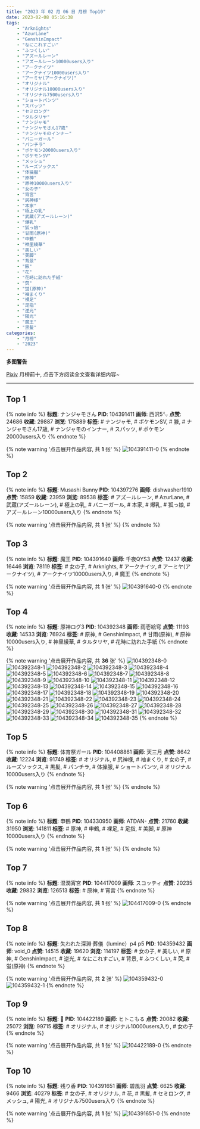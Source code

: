 ```yaml
---
title: "2023 年 02 月 06 日 月榜 Top10"
date: 2023-02-08 05:16:38
tags:
    - "Arknights"
    - "AzurLane"
    - "GenshinImpact"
    - "なにこれすごい"
    - "ふつくしい"
    - "アズールレーン"
    - "アズールレーン10000users入り"
    - "アークナイツ"
    - "アークナイツ10000users入り"
    - "アーミヤ(アークナイツ)"
    - "オリジナル"
    - "オリジナル10000users入り"
    - "オリジナル7500users入り"
    - "ショートパンツ"
    - "スパッツ"
    - "セミロング"
    - "タルタリヤ"
    - "ナンジャモ"
    - "ナンジャモさん17歳"
    - "ナンジャモのインナー"
    - "バニーガール"
    - "パンチラ"
    - "ポケモン20000users入り"
    - "ポケモンSV"
    - "メッシュ"
    - "ルーズソックス"
    - "体操服"
    - "原神"
    - "原神10000users入り"
    - "女の子"
    - "宵宮"
    - "尻神様"
    - "本家"
    - "極上の乳"
    - "武蔵(アズールレーン)"
    - "爆乳"
    - "狐っ娘"
    - "甘雨(原神)"
    - "申鶴"
    - "神里綾華"
    - "美しい"
    - "美脚"
    - "背景"
    - "腋"
    - "花"
    - "花時に訪れた手紙"
    - "荧"
    - "蛍(原神)"
    - "袖まくり"
    - "裸足"
    - "足指"
    - "逆光"
    - "陽光"
    - "魔王"
    - "黒髪"
categories:
    - "月榜"
    - "2023"
---
```


<i class="fa fa-triangle-exclamation"></i>**多图警告**<i class="fa fa-triangle-exclamation"></i>

[Pixiv](https://www.pixiv.net/) 月榜前十, 点击下方阅读全文查看详细内容~

<!-- more -->

---

## Top 1

{% note info %}
**标题**: ナンジャモさん
**PID**: 104391411 **画师**: 西沢5㍉
**点赞**: 24686 **收藏**: 29887 **浏览**: 175889
**标签**: # ナンジャモ, # ポケモンSV, # 腋, # ナンジャモさん17歳, # ナンジャモのインナー, # スパッツ, # ポケモン20000users入り
{% endnote %}

{% note warning '点击展开作品内容, 共 **1** 张' %}
![104391411-0](https://i.pixiv.re/img-original/img/2023/01/10/00/00/29/104391411_p0.jpg)
{% endnote %}

## Top 2

{% note info %}
**标题**: Musashi Bunny
**PID**: 104397276 **画师**: dishwasher1910
**点赞**: 15859 **收藏**: 23959 **浏览**: 89538
**标签**: # アズールレーン, # AzurLane, # 武蔵(アズールレーン), # 極上の乳, # バニーガール, # 本家, # 爆乳, # 狐っ娘, # アズールレーン10000users入り
{% endnote %}

{% note warning '点击展开作品内容, 共 **1** 张' %}
{% endnote %}

## Top 3

{% note info %}
**标题**: 魔王
**PID**: 104391640 **画师**: 千夜QYS3
**点赞**: 12437 **收藏**: 16446 **浏览**: 78119
**标签**: # 女の子, # Arknights, # アークナイツ, # アーミヤ(アークナイツ), # アークナイツ10000users入り, # 魔王
{% endnote %}

{% note warning '点击展开作品内容, 共 **1** 张' %}
![104391640-0](https://i.pixiv.re/img-original/img/2023/01/10/00/02/21/104391640_p0.jpg)
{% endnote %}

## Top 4

{% note info %}
**标题**: 原神ログ3
**PID**: 104392348 **画师**: 雨壱絵穹
**点赞**: 11193 **收藏**: 14533 **浏览**: 76924
**标签**: # 原神, # GenshinImpact, # 甘雨(原神), # 原神10000users入り, # 神里綾華, # タルタリヤ, # 花時に訪れた手紙
{% endnote %}

{% note warning '点击展开作品内容, 共 **36** 张' %}
![104392348-0](https://i.pixiv.re/img-original/img/2023/01/10/00/20/09/104392348_p0.jpg)
![104392348-1](https://i.pixiv.re/img-original/img/2023/01/10/00/20/09/104392348_p1.jpg)
![104392348-2](https://i.pixiv.re/img-original/img/2023/01/10/00/20/09/104392348_p2.jpg)
![104392348-3](https://i.pixiv.re/img-original/img/2023/01/10/00/20/09/104392348_p3.jpg)
![104392348-4](https://i.pixiv.re/img-original/img/2023/01/10/00/20/09/104392348_p4.jpg)
![104392348-5](https://i.pixiv.re/img-original/img/2023/01/10/00/20/09/104392348_p5.jpg)
![104392348-6](https://i.pixiv.re/img-original/img/2023/01/10/00/20/09/104392348_p6.jpg)
![104392348-7](https://i.pixiv.re/img-original/img/2023/01/10/00/20/09/104392348_p7.jpg)
![104392348-8](https://i.pixiv.re/img-original/img/2023/01/10/00/20/09/104392348_p8.jpg)
![104392348-9](https://i.pixiv.re/img-original/img/2023/01/10/00/20/09/104392348_p9.jpg)
![104392348-10](https://i.pixiv.re/img-original/img/2023/01/10/00/20/09/104392348_p10.jpg)
![104392348-11](https://i.pixiv.re/img-original/img/2023/01/10/00/20/09/104392348_p11.jpg)
![104392348-12](https://i.pixiv.re/img-original/img/2023/01/10/00/20/09/104392348_p12.jpg)
![104392348-13](https://i.pixiv.re/img-original/img/2023/01/10/00/20/09/104392348_p13.jpg)
![104392348-14](https://i.pixiv.re/img-original/img/2023/01/10/00/20/09/104392348_p14.jpg)
![104392348-15](https://i.pixiv.re/img-original/img/2023/01/10/00/20/09/104392348_p15.jpg)
![104392348-16](https://i.pixiv.re/img-original/img/2023/01/10/00/20/09/104392348_p16.jpg)
![104392348-17](https://i.pixiv.re/img-original/img/2023/01/10/00/20/09/104392348_p17.jpg)
![104392348-18](https://i.pixiv.re/img-original/img/2023/01/10/00/20/09/104392348_p18.jpg)
![104392348-19](https://i.pixiv.re/img-original/img/2023/01/10/00/20/09/104392348_p19.jpg)
![104392348-20](https://i.pixiv.re/img-original/img/2023/01/10/00/20/09/104392348_p20.jpg)
![104392348-21](https://i.pixiv.re/img-original/img/2023/01/10/00/20/09/104392348_p21.jpg)
![104392348-22](https://i.pixiv.re/img-original/img/2023/01/10/00/20/09/104392348_p22.jpg)
![104392348-23](https://i.pixiv.re/img-original/img/2023/01/10/00/20/09/104392348_p23.jpg)
![104392348-24](https://i.pixiv.re/img-original/img/2023/01/10/00/20/09/104392348_p24.jpg)
![104392348-25](https://i.pixiv.re/img-original/img/2023/01/10/00/20/09/104392348_p25.jpg)
![104392348-26](https://i.pixiv.re/img-original/img/2023/01/10/00/20/09/104392348_p26.jpg)
![104392348-27](https://i.pixiv.re/img-original/img/2023/01/10/00/20/09/104392348_p27.jpg)
![104392348-28](https://i.pixiv.re/img-original/img/2023/01/10/00/20/09/104392348_p28.jpg)
![104392348-29](https://i.pixiv.re/img-original/img/2023/01/10/00/20/09/104392348_p29.jpg)
![104392348-30](https://i.pixiv.re/img-original/img/2023/01/10/00/20/09/104392348_p30.jpg)
![104392348-31](https://i.pixiv.re/img-original/img/2023/01/10/00/20/09/104392348_p31.jpg)
![104392348-32](https://i.pixiv.re/img-original/img/2023/01/10/00/20/09/104392348_p32.jpg)
![104392348-33](https://i.pixiv.re/img-original/img/2023/01/10/00/20/09/104392348_p33.jpg)
![104392348-34](https://i.pixiv.re/img-original/img/2023/01/10/00/20/09/104392348_p34.jpg)
![104392348-35](https://i.pixiv.re/img-original/img/2023/01/10/00/20/09/104392348_p35.jpg)
{% endnote %}

## Top 5

{% note info %}
**标题**: 体育祭ガール
**PID**: 104408861 **画师**: 天三月
**点赞**: 8642 **收藏**: 12224 **浏览**: 91749
**标签**: # オリジナル, # 尻神様, # 袖まくり, # 女の子, # ルーズソックス, # 黒髪, # パンチラ, # 体操服, # ショートパンツ, # オリジナル10000users入り
{% endnote %}

{% note warning '点击展开作品内容, 共 **1** 张' %}
{% endnote %}

## Top 6

{% note info %}
**标题**: 申鶴
**PID**: 104330950 **画师**: ATDAN-
**点赞**: 21760 **收藏**: 31950 **浏览**: 141811
**标签**: # 原神, # 申鶴, # 裸足, # 足指, # 美脚, # 原神10000users入り
{% endnote %}

{% note warning '点击展开作品内容, 共 **1** 张' %}
{% endnote %}

## Top 7

{% note info %}
**标题**: 湿潤宵宮
**PID**: 104417009 **画师**: スコッティ
**点赞**: 20235 **收藏**: 29832 **浏览**: 126513
**标签**: # 原神, # 宵宮
{% endnote %}

{% note warning '点击展开作品内容, 共 **1** 张' %}
![104417009-0](https://i.pixiv.re/img-original/img/2023/01/11/00/00/20/104417009_p0.png)
{% endnote %}

## Top 8

{% note info %}
**标题**: 失われた深淵·葬儀（lumine）p4 p5
**PID**: 104359432 **画师**: void_0
**点赞**: 14515 **收藏**: 19620 **浏览**: 114197
**标签**: # 女の子, # 美しい, # 原神, # GenshinImpact, # 逆光, # なにこれすごい, # 背景, # ふつくしい, # 荧, # 蛍(原神)
{% endnote %}

{% note warning '点击展开作品内容, 共 **2** 张' %}
![104359432-0](https://i.pixiv.re/img-original/img/2023/01/09/00/00/59/104359432_p0.jpg)
![104359432-1](https://i.pixiv.re/img-original/img/2023/01/09/00/00/59/104359432_p1.jpg)
{% endnote %}

## Top 9

{% note info %}
**标题**: 🐑
**PID**: 104422189 **画师**: ヒトこもる
**点赞**: 20082 **收藏**: 25072 **浏览**: 99715
**标签**: # オリジナル, # オリジナル10000users入り, # 女の子
{% endnote %}

{% note warning '点击展开作品内容, 共 **1** 张' %}
![104422189-0](https://i.pixiv.re/img-original/img/2023/01/11/05/01/34/104422189_p0.png)
{% endnote %}

## Top 10

{% note info %}
**标题**: 残り香
**PID**: 104391651 **画师**: 碧風羽
**点赞**: 6625 **收藏**: 9466 **浏览**: 40279
**标签**: # 女の子, # オリジナル, # 花, # 黒髪, # セミロング, # メッシュ, # 陽光, # オリジナル7500users入り
{% endnote %}

{% note warning '点击展开作品内容, 共 **1** 张' %}
![104391651-0](https://i.pixiv.re/img-original/img/2023/01/10/00/02/36/104391651_p0.jpg)
{% endnote %}
